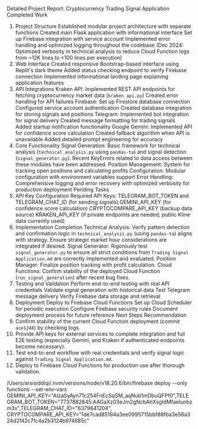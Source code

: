 Detailed Project Report: Cryptocurrency Trading Signal Application
Completed Work
1. Project Structure
Established modular project architecture with separate functions
Created main Flask application with informational interface
Set up Firebase integration with service account
Implemented error handling and optimized logging throughout the codebase (Dec 2024: Optimized verbosity in technical analysis to reduce Cloud Function logs from ~12K lines to <100 lines per execution)
2. Web Interface
Created responsive Bootstrap-based interface using Replit's dark theme
Added status checking endpoint to verify Firebase connection
Implemented informational landing page explaining application features
3. API Integrations
Kraken API:
Implemented REST API endpoints for fetching cryptocurrency market data (`kraken_api.py`)
Created error handling for API failures
Firebase:
Set up Firestore database connection
Configured service account authentication
Created database integration for storing signals and positions
Telegram:
Implemented bot integration for signal delivery
Created message formatting for trading signals
Added startup notification functionality
Google Gemini:
Implemented API for confidence score calculation
Created fallback algorithm when API is unavailable
Added detailed prompt engineering for accuracy
4. Core Functionality
Signal Generation: Basic framework for technical analysis (`technical_analysis.py` using `pandas-ta`) and signal detection (`signal_generator.py`). Recent KeyErrors related to data access between these modules have been addressed.
Position Management: System for tracking open positions and calculating profits
Configuration: Modular configuration with environment variables support
Error Handling: Comprehensive logging and error recovery with optimized verbosity for production deployment
Pending Tasks
1. API Key Configuration
Required API Keys:
TELEGRAM_BOT_TOKEN and TELEGRAM_CHAT_ID (for sending signals)
GEMINI_API_KEY (for confidence score calculation)
CRYPTOCOMPARE_API_KEY (backup data source)
KRAKEN_API_KEY (if private endpoints are needed; public Kline data currently used)
2. Implementation Completion
Technical Analysis: Verify pattern detection and confirmation logic in `technical_analysis.py` (using `pandas-ta`) aligns with strategy. Ensure strategic market hour considerations are integrated if desired.
Signal Generator: Rigorously test `signal_generator.py` to ensure all strict conditions from `Trading Signal Application.md` are correctly implemented and evaluated.
Position Manager: Finalize position tracking with profit calculation.
Cloud Functions: Confirm stability of the deployed Cloud Function (`run_signal_generation`) after recent bug fixes.
3. Testing and Validation
Perform end-to-end testing with real API credentials
Validate signal generation with historical data
Test Telegram message delivery
Verify Firebase data storage and retrieval
4. Deployment
Deploy to Firebase Cloud Functions
Set up Cloud Scheduler for periodic execution
Configure Firebase security rules
Document deployment process for future reference
Next Steps Recommendation
1. Confirm stability of the current Cloud Function deployment (commit `ace1248`) by checking logs.
2. Provide API keys for external services to complete integration and full E2E testing (especially Gemini, and Kraken if authenticated endpoints become necessary).
3. Test end-to-end workflow with real credentials and verify signal logic against `Trading Signal Application.md`.
4. Deploy to Firebase Cloud Functions for production use after thorough validation.

/Users/arsisiddiqi/.nvm/versions/node/v18.20.6/bin/firebase deploy --only functions --set-env-vars GEMINI_API_KEY="AIzaSyAyn71c254FnEcSqSM_aqNub1mDbuQFPf0",TELEGRAM_BOT_TOKEN="7737882845:AAGaXz03eJm2gNcbAhXsgIdMfaeIunbzm3s",TELEGRAM_CHAT_ID="6379641204", CRYPTOCOMPARE_API_KEY="1de7cad85194a3ee0995715bbf88fba3e56a324d2f42c7fc4a2b3124b974685c"